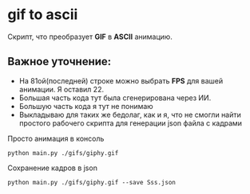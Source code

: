 
# gif to ascii
Скрипт, что преобразует **GIF** в **ASCII** анимацию. 
## Важное уточнение:
- На 81ой(последней) строке можно выбрать **FPS** для вашей анимации. Я оставил 22.
- Большая часть кода тут была сгенерирована через ИИ. 
- Большую часть кода я тут не понимаю
- Выкладываю для таких же бедолаг, как и я, что не смогли найти простого рабочего скрипта для генерации json файла с кадрами

Просто анимация в консоль
```
python main.py ./gifs/giphy.gif
```

Сохранение кадров в json
```
python main.py ./gifs/giphy.gif --save Sss.json
```

